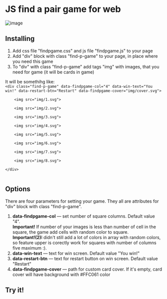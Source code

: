 <h1>JS find a pair game for web</h1>

![image](https://user-images.githubusercontent.com/63814143/219867063-e7417144-b592-453f-8e77-4ff0e330efd4.png)

<h2>Installing</h2>
<ol>
<li>Add css file "findpgame.css" and js file "findpgame.js" to your page</li>
<li>Add "div" block with class "find-p-game" to your page, in place where you need this game</li>
<li>To "div" with class "find-p-game" add tags "img" with images, that you need for game (it will be cards in game)</li>
</ol>

<div>It will be somethihg like:</div>
<code>&lt;div class="find-p-game" data-findpgame-col="4" data-win-text="You win!" data-restart-btn="Restart" data-findpgame-cover="img/cover.svg"&gt;<br>
    &lt;img src="img/1.svg"&gt;<br>
    &lt;img src="img/2.svg"&gt;<br>
    &lt;img src="img/3.svg"&gt;<br>
    &lt;img src="img/4.svg"&gt;<br>
    &lt;img src="img/5.svg"&gt;<br>
    &lt;img src="img/6.svg"&gt;<br>
    &lt;img src="img/7.svg"&gt;<br>
    &lt;img src="img/8.svg"&gt;<br>
&lt;/div&gt;<br>
</code>

<h2>Options</h2>
There are four parameters for setting your game. They all are attributes for "div" block with class "find-p-game".
<ol>
<li><b>data-findpgame-col</b> &mdash; set number of square columns. Default value "4".<br>
<b>Important!</b> If number of your images is less than number of cell in the square, the game add cells with random color to square.<br>
<b>Important!(2)</b>I didn't still add a lot of colors in array with random colors, so feature upper is corectly work for squares with number of columns five maximum :).
</li>
<li><b>data-win-text</b> &mdash; text for win screen. Default value "You win!"</li>
<li><b>data-restart-btn</b> &mdash; text for restart button on win screen. Default value "Restart"</li>
<li><b>data-findpgame-cover</b> &mdash; path for custom card cover. If it's empty, card cover will have background with #FFC061 color</li>
</ol>

<h2>Try it!</h2>
<a href="https://okeok.github.io/projects/find-a-pair-game/"></a>
